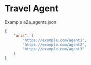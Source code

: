 # Travel Agent

Example a2a_agents.json

```json
{
    "urls": [
        "https://example.com/agent1",
        "https://example.com/agent2",
        "https://example.com/agent3"
    ]
}
```
